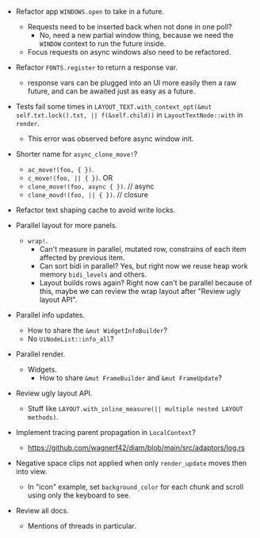 * Refactor app `WINDOWS.open` to take in a future.
    - Requests need to be inserted back when not done in one poll?
        - No, need a new partial window thing, because we need the `WINDOW` context to run the future inside.
    - Focus requests on async windows also need to be refactored.

* Refactor `FONTS.register` to return a response var.
    - response vars can be plugged into an UI more easily then a raw future, and can be awaited just as easy as a future.

* Tests fail some times in `LAYOUT_TEXT.with_context_opt(&mut self.txt.lock().txt, || f(&self.child))` in `LayoutTextNode::with` in `render`.
    - This error was observed before async window init.

* Shorter name for `async_clone_move!`?
    * `ac_move!(foo, { })`.
    * `c_move!(foo, || { })`.
    OR
    * `clone_move!(foo, async { })`. // async
    * `clone_movd!(foo, || { })`. // closure

* Refactor text shaping cache to avoid write locks.

* Parallel layout for more panels.
    - `wrap!`.
        - Can't measure in parallel, mutated row, constrains of each item affected by previous item.
        - Can sort bidi in parallel? Yes, but right now we reuse heap work memory `bidi_levels` and others.
        - Layout builds rows again? Right now can't be parallel because of this, maybe we can review the wrap layout after
          "Review ugly layout API".

* Parallel info updates.
    - How to share the `&mut WidgetInfoBuilder`?
    - No `UiNodeList::info_all`?

* Parallel render.
    - Widgets.
        - How to share `&mut FrameBuilder` and `&mut FrameUpdate`?

* Review ugly layout API.
    - Stuff like `LAYOUT.with_inline_measure(|| multiple nested LAYOUT methods)`.

* Implement tracing parent propagation in `LocalContext`?
    - https://github.com/wagnerf42/diam/blob/main/src/adaptors/log.rs

* Negative space clips not applied when only `render_update` moves then into view.
    - In "icon" example, set `background_color` for each chunk and scroll using only the keyboard to see.

* Review all docs.
    - Mentions of threads in particular.